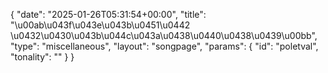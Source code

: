 {
    "date": "2025-01-26T05:31:54+00:00",
    "title": "\u00ab\u043f\u043e\u043b\u0451\u0442 \u0432\u0430\u043b\u044c\u043a\u0438\u0440\u0438\u0439\u00bb",
    "type": "miscellaneous",
    "layout": "songpage",
    "params": {
        "id": "poletval",
        "tonality": ""
    }
}